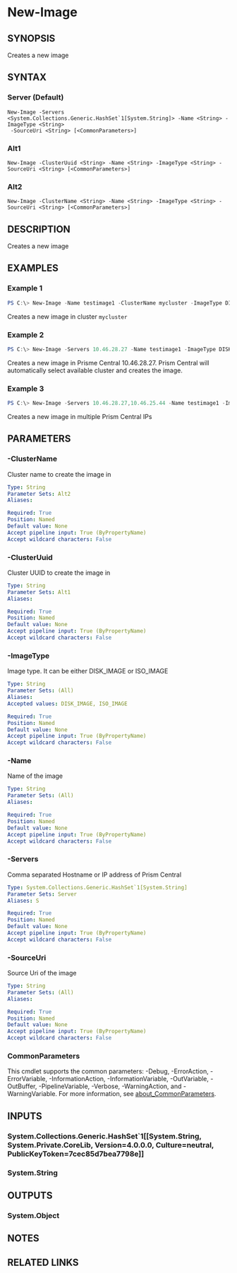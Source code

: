 ﻿---
external help file: Nutanix.Prism.PS.Cmds.dll-Help.xml
Module Name: Nutanix.Prism.PS.Cmds
online version:
schema: 2.0.0
---

# New-Image

## SYNOPSIS
Creates a new image

## SYNTAX

### Server (Default)
```
New-Image -Servers <System.Collections.Generic.HashSet`1[System.String]> -Name <String> -ImageType <String>
 -SourceUri <String> [<CommonParameters>]
```

### Alt1
```
New-Image -ClusterUuid <String> -Name <String> -ImageType <String> -SourceUri <String> [<CommonParameters>]
```

### Alt2
```
New-Image -ClusterName <String> -Name <String> -ImageType <String> -SourceUri <String> [<CommonParameters>]
```

## DESCRIPTION
Creates a new image

## EXAMPLES

### Example 1
```powershell
PS C:\> New-Image -Name testimage1 -ClusterName mycluster -ImageType DISK_IMAGE -SourceUri http://image.upload.host.com/GoldImages/centoslight_run_fioboot.qcow2
```

Creates a new image in cluster `mycluster`

### Example 2
```powershell
PS C:\> New-Image -Servers 10.46.28.27 -Name testimage1 -ImageType DISK_IMAGE -SourceUri http://image.upload.host.com/GoldImages/centoslight_run_fioboot.qcow2
```

Creates a new image in Prisme Central 10.46.28.27. Prism Central will automatically select available cluster and creates the image.

### Example 3
```powershell
PS C:\> New-Image -Servers 10.46.28.27,10.46.25.44 -Name testimage1 -ImageType DISK_IMAGE -SourceUri http://image.upload.host.com/GoldImages/centoslight_run_fioboot.qcow2
```
Creates a new image in multiple Prism Central IPs

## PARAMETERS

### -ClusterName
Cluster name to create the image in

```yaml
Type: String
Parameter Sets: Alt2
Aliases:

Required: True
Position: Named
Default value: None
Accept pipeline input: True (ByPropertyName)
Accept wildcard characters: False
```

### -ClusterUuid
Cluster UUID to create the image in

```yaml
Type: String
Parameter Sets: Alt1
Aliases:

Required: True
Position: Named
Default value: None
Accept pipeline input: True (ByPropertyName)
Accept wildcard characters: False
```

### -ImageType
Image type. It can be either DISK_IMAGE or ISO_IMAGE

```yaml
Type: String
Parameter Sets: (All)
Aliases:
Accepted values: DISK_IMAGE, ISO_IMAGE

Required: True
Position: Named
Default value: None
Accept pipeline input: True (ByPropertyName)
Accept wildcard characters: False
```

### -Name
Name of the image

```yaml
Type: String
Parameter Sets: (All)
Aliases:

Required: True
Position: Named
Default value: None
Accept pipeline input: True (ByPropertyName)
Accept wildcard characters: False
```

### -Servers
Comma separated Hostname or IP address of Prism Central

```yaml
Type: System.Collections.Generic.HashSet`1[System.String]
Parameter Sets: Server
Aliases: S

Required: True
Position: Named
Default value: None
Accept pipeline input: True (ByPropertyName)
Accept wildcard characters: False
```

### -SourceUri
Source Uri of the image

```yaml
Type: String
Parameter Sets: (All)
Aliases:

Required: True
Position: Named
Default value: None
Accept pipeline input: True (ByPropertyName)
Accept wildcard characters: False
```

### CommonParameters
This cmdlet supports the common parameters: -Debug, -ErrorAction, -ErrorVariable, -InformationAction, -InformationVariable, -OutVariable, -OutBuffer, -PipelineVariable, -Verbose, -WarningAction, and -WarningVariable. For more information, see [about_CommonParameters](http://go.microsoft.com/fwlink/?LinkID=113216).

## INPUTS

### System.Collections.Generic.HashSet`1[[System.String, System.Private.CoreLib, Version=4.0.0.0, Culture=neutral, PublicKeyToken=7cec85d7bea7798e]]
### System.String
## OUTPUTS

### System.Object
## NOTES

## RELATED LINKS
